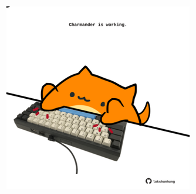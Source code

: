 <!-- built at 17/05/2022, 04:09:44 UTC -->
<p align="center">
  <img width="500" height="500" src="./ReadmeImage.svg">
</p>
